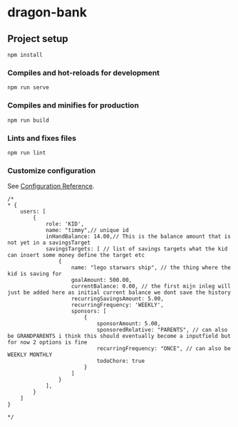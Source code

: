 # dragon-bank

## Project setup
```
npm install
```

### Compiles and hot-reloads for development
```
npm run serve
```

### Compiles and minifies for production
```
npm run build
```

### Lints and fixes files
```
npm run lint
```

### Customize configuration
See [Configuration Reference](https://cli.vuejs.org/config/).

```
/*
* {
    users: [
        {
            role: 'KID',
            name: "timmy",// unique id
            inHandBalance: 14.00,// This is the balance amount that is not yet in a savingsTarget
            savingsTargets: [ // list of savings targets what the kid can insert some money define the target etc
                {
                    name: "lego starwars ship", // the thing where the kid is saving for
                    goalAmount: 500.00,
                    currentBalance: 0.00, // the first mijn inleg will just be added here as initial current balance we dont save the history
                    recurringSavingsAmount: 5.00,
                    recurringFrequency: 'WEEKLY',
                    sponsors: [
                        {
                            sponsorAmount: 5.00,
                            sponsoredRelative: "PARENTS", // can also be GRANDPARENTS i think this should eventually become a inputfield but for now 2 options is fine
                            recurringFrequency: "ONCE", // can also be WEEKLY MONTHLY
                            todoChore: true
                        }
                    ]
                }
            ],
        }
    ]
}

*/
```
